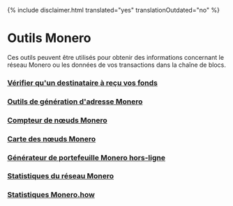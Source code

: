 {% include disclaimer.html translated="yes" translationOutdated="no" %}

# Outils Monero

Ces outils peuvent être utilisés pour obtenir des informations concernant le réseau Monero ou les données de vos transactions dans la chaîne de blocs.

### [Vérifier qu'un destinataire à reçu vos fonds](http://xmrtests.llcoins.net/checktx.html)

### [Outils de génération d'adresse Monero](https://xmr.llcoins.net/)

### [Compteur de nœuds Monero](http://moneronodes.i2p.xyz/)

### [Carte des nœuds Monero](https://monerohash.com/nodes-distribution.html)

### [Générateur de portefeuille Monero hors-ligne](http://moneroaddress.org/)

### [Statistiques du réseau Monero](http://moneroblocks.info/stats)

### [Statistiques Monero.how](https://www.monero.how/)